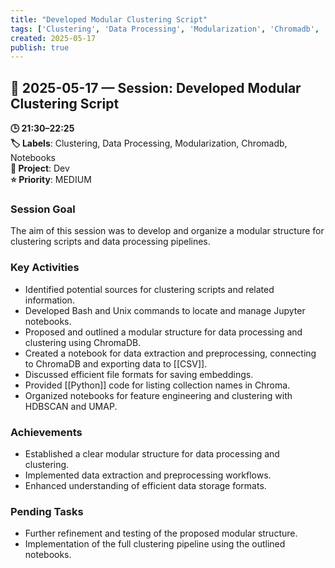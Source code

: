 ```yaml
---
title: "Developed Modular Clustering Script"
tags: ['Clustering', 'Data Processing', 'Modularization', 'Chromadb', 'Notebooks']
created: 2025-05-17
publish: true
---
```


## 📅 2025-05-17 — Session: Developed Modular Clustering Script

**🕒 21:30–22:25**  
**🏷️ Labels**: Clustering, Data Processing, Modularization, Chromadb, Notebooks  
**📂 Project**: Dev  
**⭐ Priority**: MEDIUM  


### Session Goal
The aim of this session was to develop and organize a modular structure for clustering scripts and data processing pipelines.

### Key Activities
- Identified potential sources for clustering scripts and related information.
- Developed Bash and Unix commands to locate and manage Jupyter notebooks.
- Proposed and outlined a modular structure for data processing and clustering using ChromaDB.
- Created a notebook for data extraction and preprocessing, connecting to ChromaDB and exporting data to [[CSV]].
- Discussed efficient file formats for saving embeddings.
- Provided [[Python]] code for listing collection names in Chroma.
- Organized notebooks for feature engineering and clustering with HDBSCAN and UMAP.

### Achievements
- Established a clear modular structure for data processing and clustering.
- Implemented data extraction and preprocessing workflows.
- Enhanced understanding of efficient data storage formats.

### Pending Tasks
- Further refinement and testing of the proposed modular structure.
- Implementation of the full clustering pipeline using the outlined notebooks.
